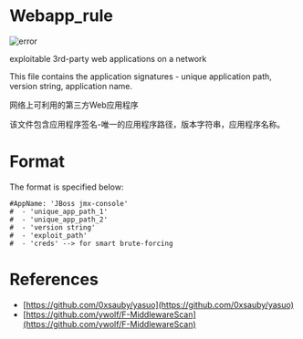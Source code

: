 # Webapp_rule

![error](https://github.com/re4lity/Webapp_rule.yaml/blob/master/error.jpg)

exploitable 3rd-party web applications on a network

This file contains the application signatures - unique application path, version string, application name. 

网络上可利用的第三方Web应用程序

该文件包含应用程序签名-唯一的应用程序路径，版本字符串，应用程序名称。

# Format

The format is specified below:

```
#AppName: 'JBoss jmx-console'
#  - 'unique_app_path_1'
#  - 'unique_app_path_2'
#  - 'version string'
#  - 'exploit_path'
#  - 'creds' --> for smart brute-forcing
```
# References

- [https://github.com/0xsauby/yasuo](https://github.com/0xsauby/yasuo)
- [https://github.com/ywolf/F-MiddlewareScan](https://github.com/ywolf/F-MiddlewareScan)
